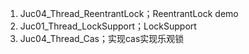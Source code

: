 1. Juc04_Thread_ReentrantLock；ReentrantLock demo
2. Juc01_Thread_LockSupport；LockSupport
3. Juc04_Thread_Cas；实现cas实现乐观锁
